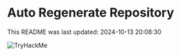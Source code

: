 # Auto Regenerate Repository

This README was last updated: 2024-10-13 20:08:30

 ![TryHackMe](https://tryhackme.com/badge/533634)